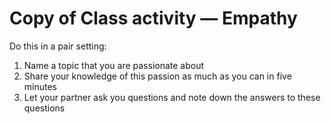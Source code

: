 # Copy of Class activity — Empathy

Do this in a pair setting:

1. Name a topic that you are passionate about
2. Share your knowledge of this passion as much as you can in five minutes
3. Let your partner ask you questions and note down the answers to these questions